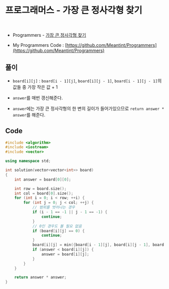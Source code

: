 # 프로그래머스 - 가장 큰 정사각형 찾기

&nbsp;

- Programmers - [가장 큰 정사각형 찾기](https://programmers.co.kr/learn/courses/30/lessons/12905)

- My Programmers Code : [https://github.com/Meantint/Programmers](https://github.com/Meantint/Programmers)

## 풀이

- `board[i][j]` : `board[i - 1][j]`, `board[i][j - 1]`, `board[i - 1][j - 1]`의 값들 중 가장 작은 값 + 1

- `answer`를 매번 갱신해준다.

- `answer`에는 가장 큰 정사각형의 한 변의 길이가 들어가있으므로 `return answer * answer`를 해준다.

## Code

```cpp
#include <algorithm>
#include <iostream>
#include <vector>

using namespace std;

int solution(vector<vector<int>> board)
{
    int answer = board[0][0];

    int row = board.size();
    int col = board[0].size();
    for (int i = 0; i < row; ++i) {
        for (int j = 0; j < col; ++j) {
            // 범위를 벗어나는 경우
            if (i - 1 == -1 || j - 1 == -1) {
                continue;
            }
            // 0인 경우도 볼 필요 없음
            if (board[i][j] == 0) {
                continue;
            }
            board[i][j] = min({board[i - 1][j], board[i][j - 1], board[i - 1][j - 1]}) + 1;
            if (answer < board[i][j]) {
                answer = board[i][j];
            }
        }
    }

    return answer * answer;
}
```
